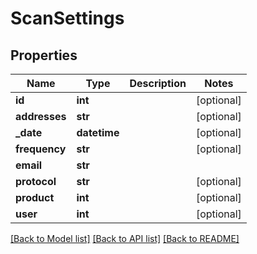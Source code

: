 # ScanSettings

## Properties
Name | Type | Description | Notes
------------ | ------------- | ------------- | -------------
**id** | **int** |  | [optional] 
**addresses** | **str** |  | [optional] 
**_date** | **datetime** |  | [optional] 
**frequency** | **str** |  | [optional] 
**email** | **str** |  | 
**protocol** | **str** |  | [optional] 
**product** | **int** |  | [optional] 
**user** | **int** |  | [optional] 

[[Back to Model list]](../README.md#documentation-for-models) [[Back to API list]](../README.md#documentation-for-api-endpoints) [[Back to README]](../README.md)


